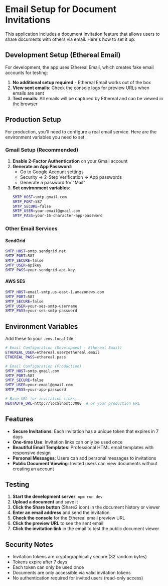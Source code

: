 # Email Setup for Document Invitations

This application includes a document invitation feature that allows users to share documents with others via email. Here's how to set it up:

## Development Setup (Ethereal Email)

For development, the app uses Ethereal Email, which creates fake email accounts for testing:

1. **No additional setup required** - Ethereal Email works out of the box
2. **View sent emails**: Check the console logs for preview URLs when emails are sent
3. **Test emails**: All emails will be captured by Ethereal and can be viewed in the browser

## Production Setup

For production, you'll need to configure a real email service. Here are the environment variables you need to set:

### Gmail Setup (Recommended)

1. **Enable 2-Factor Authentication** on your Gmail account
2. **Generate an App Password**:
   - Go to Google Account settings
   - Security → 2-Step Verification → App passwords
   - Generate a password for "Mail"
3. **Set environment variables**:
   ```bash
   SMTP_HOST=smtp.gmail.com
   SMTP_PORT=587
   SMTP_SECURE=false
   SMTP_USER=your-email@gmail.com
   SMTP_PASS=your-16-character-app-password
   ```

### Other Email Services

#### SendGrid
```bash
SMTP_HOST=smtp.sendgrid.net
SMTP_PORT=587
SMTP_SECURE=false
SMTP_USER=apikey
SMTP_PASS=your-sendgrid-api-key
```

#### AWS SES
```bash
SMTP_HOST=email-smtp.us-east-1.amazonaws.com
SMTP_PORT=587
SMTP_SECURE=false
SMTP_USER=your-ses-smtp-username
SMTP_PASS=your-ses-smtp-password
```

## Environment Variables

Add these to your `.env.local` file:

```bash
# Email Configuration (Development - Ethereal Email)
ETHEREAL_USER=ethereal.user@ethereal.email
ETHEREAL_PASS=ethereal.pass

# Email Configuration (Production)
SMTP_HOST=smtp.gmail.com
SMTP_PORT=587
SMTP_SECURE=false
SMTP_USER=your-email@gmail.com
SMTP_PASS=your-app-password

# Base URL for invitation links
NEXTAUTH_URL=http://localhost:3000  # or your production URL
```

## Features

- **Secure Invitations**: Each invitation has a unique token that expires in 7 days
- **One-time Use**: Invitation links can only be used once
- **Beautiful Email Templates**: Professional HTML email templates with responsive design
- **Personal Messages**: Users can add personal messages to invitations
- **Public Document Viewing**: Invited users can view documents without creating an account

## Testing

1. **Start the development server**: `npm run dev`
2. **Upload a document** and save it
3. **Click the Share button** (Share2 icon) in the document history or viewer
4. **Enter an email address** and send the invitation
5. **Check the console** for the Ethereal email preview URL
6. **Click the preview URL** to see the sent email
7. **Click the invitation link** in the email to test the public document viewer

## Security Notes

- Invitation tokens are cryptographically secure (32 random bytes)
- Tokens expire after 7 days
- Each token can only be used once
- Documents are only accessible via valid invitation tokens
- No authentication required for invited users (read-only access)
